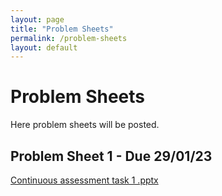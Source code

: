 ```yaml
---
layout: page
title: "Problem Sheets"
permalink: /problem-sheets
layout: default
---
```

# Problem Sheets
Here problem sheets will be posted.

## Problem Sheet 1 - Due 29/01/23
[Continuous assessment task 1 .pptx](https://github.com/interacting-electrons/interacting-electrons.github.io/files/10492778/Continuous.assessment.task.1.pptx)
